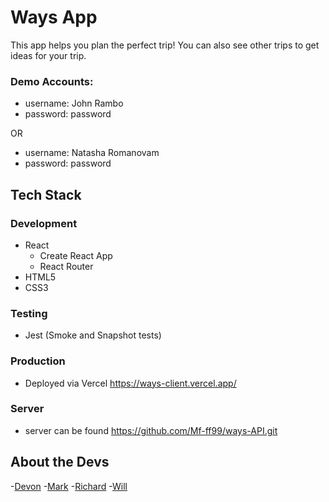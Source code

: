# Ways App
 This app helps you plan the perfect trip! You can also see other trips to get ideas for your trip. 

 ### Demo Accounts:

- username: John Rambo
- password: password

OR

- username: Natasha Romanovam
- password: password

## Tech Stack

### Development

- React
  - Create React App
  - React Router
- HTML5
- CSS3

### Testing

- Jest (Smoke and Snapshot tests)

### Production

- Deployed via Vercel
https://ways-client.vercel.app/

### Server
- server can be found
https://github.com/Mf-ff99/ways-API.git 



## About the Devs

-[Devon](https://github.com/DevonReihl) -[Mark](https://github.com/Mf-ff99) -[Richard](https://github.com/Richardscripts) -[Will](https://github.com/wzeiher3) 
